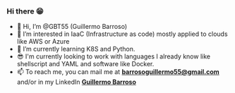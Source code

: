 ### Hi there 😁
<!--
**GBT55/GBT55** is a ✨ _special_ ✨ repository because its `README.md` (this file) appears on your GitHub profile.

Here are some ideas to get you started:
-->

- 👋 Hi, I’m @GBT55 (Guillermo Barroso) 
- 👀 I’m interested in IaaC (Infrastructure as code) mostly applied to clouds like AWS or Azure
- 🌱 I’m currently learning K8S and Python.
- 😎 I'm currently looking to work with languages I already know like shellscript and YAML and software like Docker.
- 📫 To reach me, you can mail me at **barrosoguillermo55@gmail.com** and/or in my LinkedIn **[Guillermo Barroso](https://www.linkedin.com/in/guillermobarroso/)**
